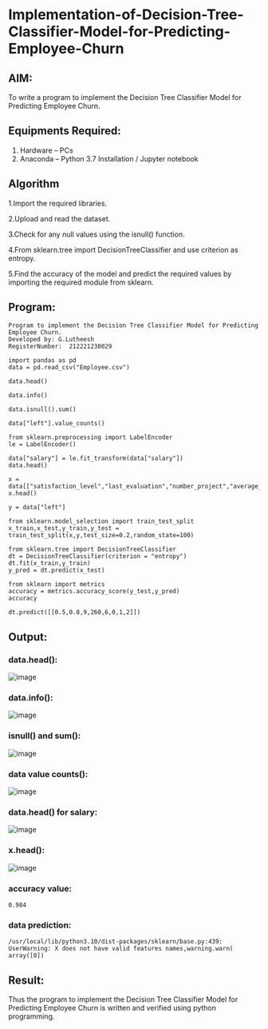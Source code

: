 # Implementation-of-Decision-Tree-Classifier-Model-for-Predicting-Employee-Churn

## AIM:
To write a program to implement the Decision Tree Classifier Model for Predicting Employee Churn.

## Equipments Required:
1. Hardware – PCs
2. Anaconda – Python 3.7 Installation / Jupyter notebook

## Algorithm
1.Import the required libraries.

2.Upload and read the dataset.

3.Check for any null values using the isnull() function.

4.From sklearn.tree import DecisionTreeClassifier and use criterion as entropy.

5.Find the accuracy of the model and predict the required values by importing the required module from sklearn.

## Program:
```
Program to implement the Decision Tree Classifier Model for Predicting Employee Churn.
Developed by: G.Lutheesh
RegisterNumber:  212221230029
```
```
import pandas as pd
data = pd.read_csv("Employee.csv")

data.head()

data.info()

data.isnull().sum()

data["left"].value_counts()

from sklearn.preprocessing import LabelEncoder
le = LabelEncoder()

data["salary"] = le.fit_transform(data["salary"])
data.head()

x = data[["satisfaction_level","last_evaluation","number_project","average_montly_hours","time_spend_company","Work_accident","promotion_last_5years","salary"]]
x.head()

y = data["left"]

from sklearn.model_selection import train_test_split
x_train,x_test,y_train,y_test = train_test_split(x,y,test_size=0.2,random_state=100)

from sklearn.tree import DecisionTreeClassifier
dt = DecisionTreeClassifier(criterion = "entropy")
dt.fit(x_train,y_train)
y_pred = dt.predict(x_test)

from sklearn import metrics
accuracy = metrics.accuracy_score(y_test,y_pred)
accuracy

dt.predict([[0.5,0.8,9,260,6,0,1,2]])
```

## Output:
### data.head():
![image](https://github.com/Lutheeshgoparapu/Implementation-of-Decision-Tree-Classifier-Model-for-Predicting-Employee-Churn/assets/94154531/9e30a82d-f41d-4744-a415-15c782f803ad)
### data.info():
![image](https://github.com/Lutheeshgoparapu/Implementation-of-Decision-Tree-Classifier-Model-for-Predicting-Employee-Churn/assets/94154531/bad3c142-c516-4686-9bb0-50a06d5540e2)
### isnull() and sum():
![image](https://github.com/Lutheeshgoparapu/Implementation-of-Decision-Tree-Classifier-Model-for-Predicting-Employee-Churn/assets/94154531/05540b2b-afdd-4ec1-88db-ee9926b8c192)
### data value counts():
![image](https://github.com/Lutheeshgoparapu/Implementation-of-Decision-Tree-Classifier-Model-for-Predicting-Employee-Churn/assets/94154531/8ec93cab-23bb-43f3-b673-865ec5976046)
### data.head() for salary:
![image](https://github.com/Lutheeshgoparapu/Implementation-of-Decision-Tree-Classifier-Model-for-Predicting-Employee-Churn/assets/94154531/d3c0614b-ae05-453c-a484-daf300910b75)
### x.head():
![image](https://github.com/Lutheeshgoparapu/Implementation-of-Decision-Tree-Classifier-Model-for-Predicting-Employee-Churn/assets/94154531/4705c06d-b536-4a82-a231-4ed52d8c2107)
### accuracy value:
```
0.984
```
### data prediction:
```
/usr/local/lib/python3.10/dist-packages/sklearn/base.py:439: UserWarning: X does not have valid features names,warning.warn(
array([0])
```





## Result:
Thus the program to implement the  Decision Tree Classifier Model for Predicting Employee Churn is written and verified using python programming.
